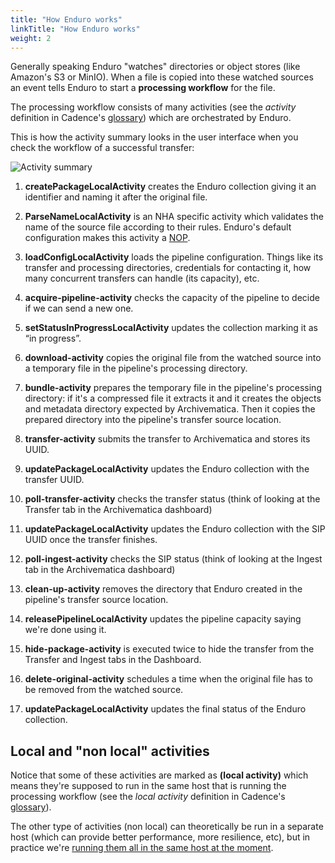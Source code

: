 ```yaml
---
title: "How Enduro works"
linkTitle: "How Enduro works"
weight: 2
---
```


Generally speaking Enduro "watches" directories or object stores (like
Amazon's S3 or MinIO). When a file is copied into these watched
sources an event tells Enduro to start a **processing workflow** for
the file.

The processing workflow consists of many activities (see the
*activity* definition in Cadence's [glossary]) which are orchestrated
by Enduro.

This is how the activity summary looks in the user interface when you
check the workflow of a successful transfer:

![Activity summary](/activity-summary.jpg)

1. **createPackageLocalActivity** creates the Enduro collection giving
it an identifier and naming it after the original file.

1. **ParseNameLocalActivity** is an NHA specific activity which
validates the name of the source file according to their
rules. Enduro's default configuration makes this activity a
[NOP](https://en.wikipedia.org/wiki/NOP_(code)).

1. **loadConfigLocalActivity** loads the pipeline
configuration. Things like its transfer and processing directories,
credentials for contacting it, how many concurrent transfers can
handle (its capacity), etc.

1. **acquire-pipeline-activity** checks the capacity of the pipeline
to decide if we can send a new one.

1. **setStatusInProgressLocalActivity** updates the collection marking
it as “in progress”.

1. **download-activity** copies the original file from the watched
source into a temporary file in the pipeline's processing directory.

1. **bundle-activity** prepares the temporary file in the pipeline's
processing directory: if it's a compressed file it extracts it and it
creates the objects and metadata directory expected by
Archivematica. Then it copies the prepared directory into the
pipeline's transfer source location.

1. **transfer-activity** submits the transfer to Archivematica and
stores its UUID.

1. **updatePackageLocalActivity** updates the Enduro collection with
the transfer UUID.

1. **poll-transfer-activity** checks the transfer status (think of
looking at the Transfer tab in the Archivematica dashboard)

1. **updatePackageLocalActivity** updates the Enduro collection with
the SIP UUID once the transfer finishes.

1. **poll-ingest-activity** checks the SIP status (think of looking at
the Ingest tab in the Archivematica dashboard)

1. **clean-up-activity** removes the directory that Enduro created in
the pipeline's transfer source location.

1. **releasePipelineLocalActivity** updates the pipeline capacity
saying we're done using it.

1. **hide-package-activity** is executed twice to hide the transfer
from the Transfer and Ingest tabs in the Dashboard.

1. **delete-original-activity** schedules a time when the original
file has to be removed from the watched source.

1. **updatePackageLocalActivity** updates the final status of the
Enduro collection.

## Local and "non local" activities

Notice that some of these activities are marked as **(local
activity)** which means they're supposed to run in the same host that
is running the processing workflow (see the *local activity*
definition in Cadence's [glossary]).

The other type of activities (non local) can theoretically be run in a
separate host (which can provide better performance, more resilience,
etc), but in practice we're [running them all in the same host at the
moment][issue-37].

[glossary]: https://cadenceworkflow.io/GLOSSARY.html#glossary
[issue-37]: https://github.com/artefactual-labs/enduro/issues/37
